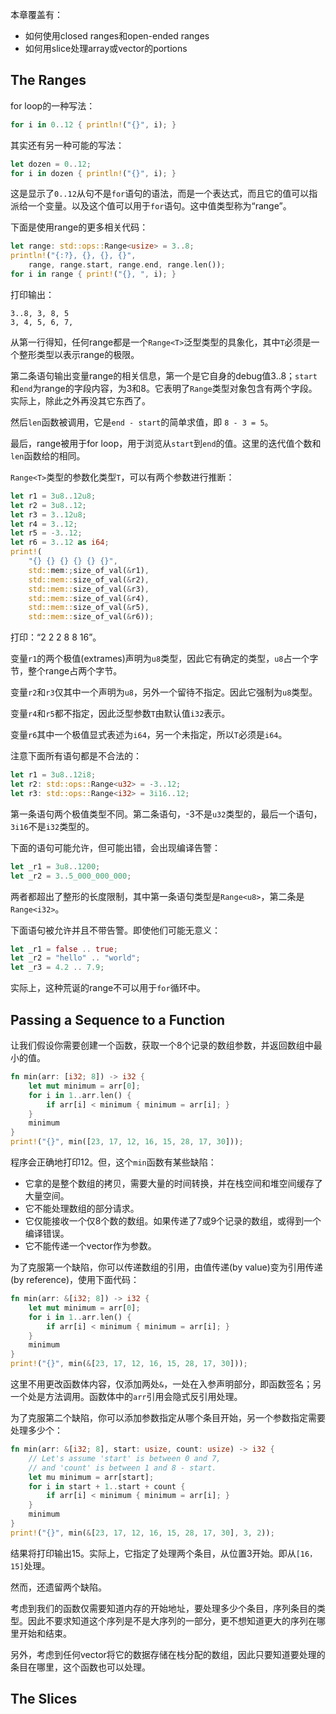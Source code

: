本章覆盖有：

- 如何使用closed ranges和open-ended ranges
- 如何用slice处理array或vector的portions

## The Ranges

for loop的一种写法：

```rust
for i in 0..12 { println!("{}", i); }
```

其实还有另一种可能的写法：

```rust
let dozen = 0..12;
for i in dozen { println!("{}", i); }
```

这是显示了`0..12`从句不是`for`语句的语法，而是一个表达式，而且它的值可以指派给一个变量。以及这个值可以用于`for`语句。这中值类型称为“range”。

下面是使用range的更多相关代码：

```rust
let range: std::ops::Range<usize> = 3..8;
println!("{:?}, {}, {}, {}",
	range, range.start, range.end, range.len());
for i in range { print!("{}, ", i); }
```

打印输出：

```
3..8, 3, 8, 5
3, 4, 5, 6, 7,
```

从第一行得知，任何range都是一个`Range<T>`泛型类型的具象化，其中`T`必须是一个整形类型以表示range的极限。

第二条语句输出变量range的相关信息，第一个是它自身的debug值3..8；`start`和`end`为range的字段内容，为3和8。它表明了`Range`类型对象包含有两个字段。实际上，除此之外再没其它东西了。

然后`len`函数被调用，它是`end - start`的简单求值，即 `8 - 3 = 5`。

最后，range被用于for loop，用于浏览从`start`到`end`的值。这里的迭代值个数和`len`函数给的相同。

`Range<T>`类型的参数化类型`T`，可以有两个参数进行推断：

```rust
let r1 = 3u8..12u8;
let r2 = 3u8..12;
let r3 = 3..12u8;
let r4 = 3..12;
let r5 = -3..12;
let r6 = 3..12 as i64;
print!(
	"{} {} {} {} {} {}",
	std::mem:;size_of_val(&r1),
	std::mem::size_of_val(&r2),
	std::mem::size_of_val(&r3),
	std::mem::size_of_val(&r4),
	std::mem::size_of_val(&r5),
	std::mem::size_of_val(&r6));
```

打印：“2 2 2 8 8 16”。

变量`r1`的两个极值(extrames)声明为`u8`类型，因此它有确定的类型，`u8`占一个字节，整个range占两个字节。

变量`r2`和`r3`仅其中一个声明为`u8`，另外一个留待不指定。因此它强制为`u8`类型。

变量`r4`和`r5`都不指定，因此泛型参数`T`由默认值`i32`表示。

变量`r6`其中一个极值显式表述为`i64`，另一个未指定，所以`T`必须是`i64`。

注意下面所有语句都是不合法的：

```rust
let r1 = 3u8..12i8;
let r2: std::ops::Range<u32> = -3..12;
let r3: std::ops::Range<i32> = 3i16..12;
```

第一条语句两个极值类型不同。第二条语句，-3不是`u32`类型的，最后一个语句，`3i16`不是`i32`类型的。

下面的语句可能允许，但可能出错，会出现编译告警：

```rust
let _r1 = 3u8..1200;
let _r2 = 3..5_000_000_000;
```

两者都超出了整形的长度限制，其中第一条语句类型是`Range<u8>`，第二条是`Range<i32>`。

下面语句被允许并且不带告警。即使他们可能无意义：

```rust
let _r1 = false .. true;
let _r2 = "hello" .. "world";
let _r3 = 4.2 .. 7.9;
```

实际上，这种荒诞的range不可以用于`for`循环中。


## Passing a Sequence to a Function

让我们假设你需要创建一个函数，获取一个8个记录的数组参数，并返回数组中最小的值。

```rust
fn min(arr: [i32; 8]) -> i32 {
	let mut minimum = arr[0];
	for i in 1..arr.len() {
		if arr[i] < minimum { minimum = arr[i]; }
	}
	minimum
}
print!("{}", min([23, 17, 12, 16, 15, 28, 17, 30]));
```

程序会正确地打印12。但，这个`min`函数有某些缺陷：

- 它拿的是整个数组的拷贝，需要大量的时间转换，并在栈空间和堆空间缓存了大量空间。
- 它不能处理数组的部分请求。
- 它仅能接收一个仅8个数的数组。如果传递了7或9个记录的数组，或得到一个编译错误。
- 它不能传递一个vector作为参数。

为了克服第一个缺陷，你可以传递数组的引用，由值传递(by value)变为引用传递(by reference)，使用下面代码：

```rust
fn min(arr: &[i32; 8]) -> i32 {
	let mut minimum = arr[0];
	for i in 1..arr.len() {
		if arr[i] < minimum { minimum = arr[i]; }
	}
	minimum
}
print!("{}", min(&[23, 17, 12, 16, 15, 28, 17, 30]));
```

这里不用更改函数体内容，仅添加两处`&`，一处在入参声明部分，即函数签名；另一个处是方法调用。函数体中的`arr`引用会隐式反引用处理。

为了克服第二个缺陷，你可以添加参数指定从哪个条目开始，另一个参数指定需要处理多少个：

```rust
fn min(arr: &[i32; 8], start: usize, count: usize) -> i32 {
	// Let's assume 'start' is between 0 and 7,
	// and 'count' is between 1 and 8 - start.
	let mu minimum = arr[start];
	for i in start + 1..start + count {
		if arr[i] < minimum { minimum = arr[i]; }
	}
	minimum
}
print!("{}", min(&[23, 17, 12, 16, 15, 28, 17, 30], 3, 2));
```

结果将打印输出15。实际上，它指定了处理两个条目，从位置3开始。即从`[16，15]`处理。

然而，还遗留两个缺陷。

考虑到我们的函数仅需要知道内存的开始地址，要处理多少个条目，序列条目的类型。因此不要求知道这个序列是不是大序列的一部分，更不想知道更大的序列在哪里开始和结束。

另外，考虑到任何vector将它的数据存储在栈分配的数组，因此只要知道要处理的条目在哪里，这个函数也可以处理。


## The Slices































































